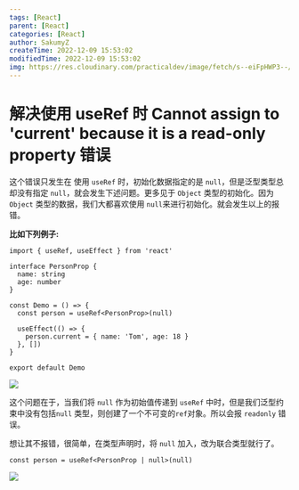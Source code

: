 ```yaml
---
tags: [React]
parent: [React]
categories: [React]
author: SakumyZ
createTime: 2022-12-09 15:53:02
modifiedTime: 2022-12-09 15:53:02
img: https://res.cloudinary.com/practicaldev/image/fetch/s--eiFpHWP3--/c_imagga_scale,f_auto,fl_progressive,h_420,q_auto,w_1000/https://dev-to-uploads.s3.amazonaws.com/i/l7ci1s4hjn2yrmovjh0s.png
---
```


# 解决使用 useRef 时 Cannot assign to 'current' because it is a read-only property 错误

这个错误只发生在 使用 `useRef` 时，初始化数据指定的是 `null`，但是泛型类型总却没有指定 `null`，就会发生下述问题。更多见于 `Object` 类型的初始化。因为 `Object` 类型的数据，我们大都喜欢使用 `null`来进行初始化。就会发生以上的报错。

**比如下列例子:**

```tsx
import { useRef, useEffect } from 'react'

interface PersonProp {
  name: string
  age: number
}

const Demo = () => {
  const person = useRef<PersonProp>(null)

  useEffect(() => {
    person.current = { name: 'Tom', age: 18 }
  }, [])
}

export default Demo
```

![](https://images-1257722820.cos.ap-guangzhou.myqcloud.com/20221209161902.png)

这个问题在于，当我们将 `null` 作为初始值传递到 `useRef` 中时，但是我们泛型约束中没有包括`null` 类型，则创建了一个不可变的`ref`对象。所以会报 `readonly` 错误。

想让其不报错，很简单，在类型声明时，将 `null` 加入，改为联合类型就行了。

```tsx
const person = useRef<PersonProp | null>(null)
```

![](https://images-1257722820.cos.ap-guangzhou.myqcloud.com/20221209161927.png)
